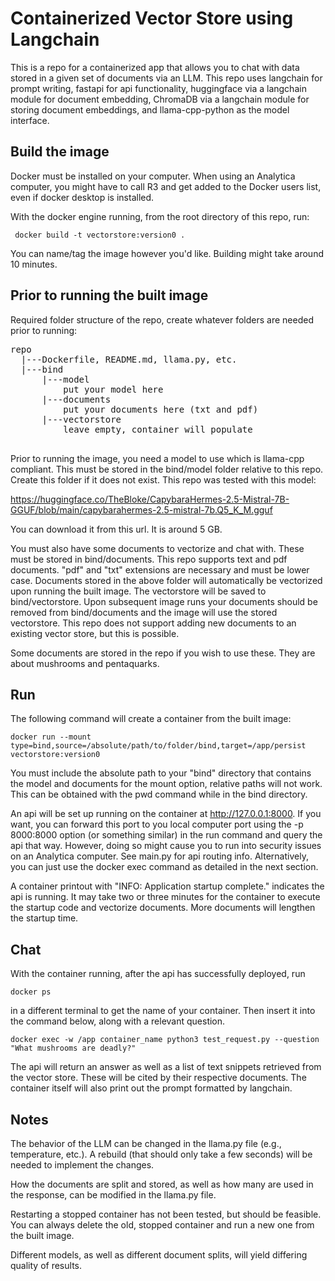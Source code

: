 # Containerized Vector Store using Langchain
This is a repo for a containerized app that allows you to chat with data stored in a given set of documents via an LLM. This repo uses langchain for prompt writing, fastapi for api functionality, huggingface via a langchain module for document embedding, ChromaDB via a langchain module for storing document embeddings, and llama-cpp-python as the model interface.

## Build the image
Docker must be installed on your computer. When using an Analytica computer, you might have to call R3 and get added to the Docker users list, even if docker desktop is installed. 

With the docker engine running, from the root directory of this repo, run:

```
 docker build -t vectorstore:version0 .
```

You can name/tag the image however you'd like. Building might take around 10 minutes. 

## Prior to running the built image
Required folder structure of the repo, create whatever folders are needed prior to running:

<pre>
repo  
  |---Dockerfile, README.md, llama.py, etc.  
  |---bind  
      |---model  
          put your model here  
      |---documents  
          put your documents here (txt and pdf)  
      |---vectorstore  
          leave empty, container will populate 
 </pre>

Prior to running the image, you need a model to use which is llama-cpp compliant. This must be stored in the bind/model folder relative to this repo. Create this folder if it does not exist. This repo was tested with this model:

https://huggingface.co/TheBloke/CapybaraHermes-2.5-Mistral-7B-GGUF/blob/main/capybarahermes-2.5-mistral-7b.Q5_K_M.gguf 

You can download it from this url. It is around 5 GB. 

You must also have some documents to vectorize and chat with. These must be stored in bind/documents. This repo supports text and pdf documents. "pdf" and "txt" extensions are necessary and must be lower case. Documents stored in the above folder will automatically be vectorized upon running the built image. The vectorstore will be saved to bind/vectorstore. Upon subsequent image runs your documents should be removed from bind/documents and the image will use the stored vectorstore. This repo does not support adding new documents to an existing vector store, but this is possible. 

Some documents are stored in the repo if you wish to use these. They are about mushrooms and pentaquarks. 

## Run
The following command will create a container from the built image: 

```
docker run --mount type=bind,source=/absolute/path/to/folder/bind,target=/app/persist  vectorstore:version0
```

You must include the absolute path to your "bind" directory that contains the model and documents for the mount option, relative paths will not work. This can be obtained with the pwd command while in the bind directory. 

An api will be set up running on the container at http://127.0.0.1:8000. If you want, you can forward this port to you local computer port using the -p 8000:8000 option (or something similar) in the run command and query the api that way. However, doing so might cause you to run into security issues on an Analytica computer. See main.py for api routing info. Alternatively, you can just use the docker exec command as detailed in the next section. 

A container printout with "INFO: Application startup complete." indicates the api is running. It may take two or three minutes for the container to execute the startup code and vectorize documents. More documents will lengthen the startup time. 

## Chat
With the container running, after the api has successfully deployed, run

```
docker ps
```

in a different terminal to get the name of your container. Then insert it into the command below, along with a relevant question.


```
docker exec -w /app container_name python3 test_request.py --question "What mushrooms are deadly?"
```

The api will return an answer as well as a list of text snippets retrieved from the vector store. These will be cited by their respective documents. The container itself will also print out the prompt formatted by langchain. 

## Notes
The behavior of the LLM can be changed in the llama.py file (e.g., temperature, etc.). A rebuild (that should only take a few seconds) will be needed to implement the changes.

How the documents are split and stored, as well as how many are used in the response, can be modified in the llama.py file.

Restarting a stopped container has not been tested, but should be feasible. You can always delete the old, stopped container and run a new one from the built image. 

Different models, as well as different document splits, will yield differing quality of results.
